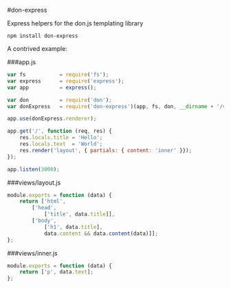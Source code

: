 #don-express

Express helpers for the don.js templating library

    npm install don-express

A contrived example:

###app.js

```javascript
var fs           = require('fs');
var express      = require('express');
var app          = express();

var don          = require('don');
var donExpress   = require('don-express')(app, fs, don, __dirname + '/views');

app.use(donExpress.renderer);

app.get('/', function (req, res) {
    res.locals.title = 'Hello';
    res.locals.text  = 'World';
    res.render('layout', { partials: { content: 'inner' }});
});

app.listen(3000);
```
    
###views/layout.js

```javascript
module.exports = function (data) {
    return ['html',
        ['head',
            ['title', data.title]],
        ['body',  
            ['h1', data.title],
            data.content && data.content(data)]];
};
```

###views/inner.js

```javascript
module.exports = function (data) {
    return ['p', data.text];
};
```
